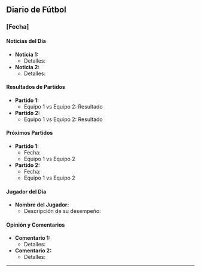 ## Diario de Fútbol

### [Fecha]

#### Noticias del Día

- **Noticia 1:**
  - Detalles:
- **Noticia 2:**
  - Detalles:

#### Resultados de Partidos

- **Partido 1:**
  - Equipo 1 vs Equipo 2: Resultado
- **Partido 2:**
  - Equipo 1 vs Equipo 2: Resultado

#### Próximos Partidos

- **Partido 1:**
  - Fecha: 
  - Equipo 1 vs Equipo 2
- **Partido 2:**
  - Fecha: 
  - Equipo 1 vs Equipo 2

#### Jugador del Día

- **Nombre del Jugador:**
  - Descripción de su desempeño:

#### Opinión y Comentarios

- **Comentario 1:**
  - Detalles:
- **Comentario 2:**
  - Detalles:

---
